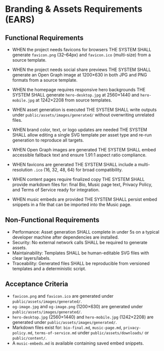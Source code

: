 # Branding & Assets Requirements (EARS)

## Functional Requirements

- WHEN the project needs favicons for browsers
  THE SYSTEM SHALL generate `favicon.png` (32–64px) and `favicon.ico` (multi-size) from a source template.

- WHEN the project needs social share previews
  THE SYSTEM SHALL generate an Open Graph image at 1200×630 in both JPG and PNG formats from a source template.

- WHEN the homepage requires responsive hero backgrounds
  THE SYSTEM SHALL generate `hero-desktop.jpg` at 2560×1440 and `hero-mobile.jpg` at 1242×2208 from source templates.

- WHEN asset generation is executed
  THE SYSTEM SHALL write outputs under `public/assets/images/generated/` without overwriting unrelated files.

- WHEN brand color, text, or logo updates are needed
  THE SYSTEM SHALL allow editing a single SVG template per asset type and re-run generation to reproduce all targets.

- WHEN Open Graph images are generated
  THE SYSTEM SHALL embed accessible fallback text and ensure 1.91:1 aspect ratio compliance.

- WHEN favicons are generated
  THE SYSTEM SHALL include a multi-resolution `.ico` (16, 32, 48, 64) for broad compatibility.

- WHEN content pages require finalized copy
  THE SYSTEM SHALL provide markdown files for: final Bio, Music page text, Privacy Policy, and Terms of Service ready for integration.

- WHEN music embeds are provided
  THE SYSTEM SHALL persist embed snippets in a file that can be imported into the Music page.

## Non-Functional Requirements

- Performance: Asset generation SHALL complete in under 5s on a typical developer machine after dependencies are installed.
- Security: No external network calls SHALL be required to generate assets.
- Maintainability: Templates SHALL be human-editable SVG files with clear layers/labels.
- Traceability: Generated files SHALL be reproducible from versioned templates and a deterministic script.

## Acceptance Criteria

- `favicon.png` and `favicon.ico` are generated under `public/assets/images/generated/`.
- `og-image.jpg` and `og-image.png` (1200×630) are generated under `public/assets/images/generated/`.
- `hero-desktop.jpg` (2560×1440) and `hero-mobile.jpg` (1242×2208) are generated under `public/assets/images/generated/`.
- Markdown files exist for: `bio-final.md`, `music-page.md`, `privacy-policy.md`, `terms-of-service.md` under `public/assets/downloads/` or `public/content/`.
- A `music-embeds.md` is available containing saved embed snippets.

